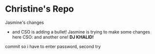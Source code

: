 # Christine's Repo

Jasmine's changes
* and CSO is adding a bullet! Jasmine is trying to make some changes here CSO: and another one! **DJ KHALID!**

commit so i have to enter password, second try
